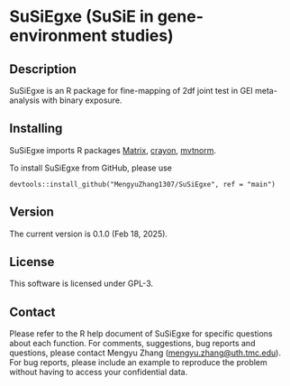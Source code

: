 # SuSiEgxe (SuSiE in gene-environment studies)

## Description

SuSiEgxe is an R package for fine-mapping of 2df joint test in GEI meta-analysis with binary exposure.

## Installing

SuSiEgxe imports R packages 
[Matrix](https://cran.r-project.org/web/packages/Matrix/index.html),
[crayon](https://cran.r-project.org/web/packages/crayon/index.html),
[mvtnorm](https://cran.r-project.org/web/packages/mvtnorm/index.html).

To install SuSiEgxe from GitHub, please use

```
devtools::install_github("MengyuZhang1307/SuSiEgxe", ref = "main")
```

## Version

The current version is 0.1.0 (Feb 18, 2025).

## License

This software is licensed under GPL-3.

## Contact

Please refer to the R help document of SuSiEgxe for specific questions about each function. 
For comments, suggestions, bug reports and questions, please contact Mengyu Zhang (mengyu.zhang@uth.tmc.edu). 
For bug reports, please include an example to reproduce the problem without having to access your confidential data.

